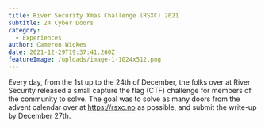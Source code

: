 ```yaml
---
title: River Security Xmas Challenge (RSXC) 2021
subtitle: 24 Cyber Doors
category:
  - Experiences
author: Cameron Wickes
date: 2021-12-29T19:37:41.260Z
featureImage: /uploads/image-1-1024x512.png
---
```

Every day, from the 1st up to the 24th of December, the folks over at River Security released a small capture the flag (CTF) challenge for members of the community to solve. The goal was to solve as many doors from the advent calendar over at <https://rsxc.no> as possible, and submit the write-up by December 27th.